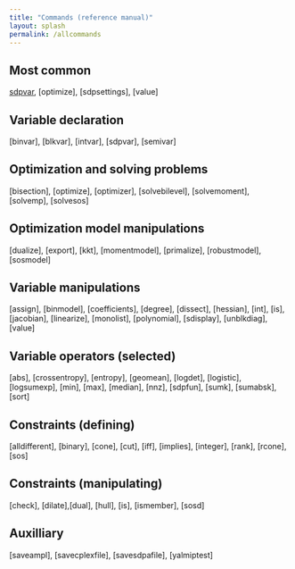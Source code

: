 ```yaml
---
title: "Commands (reference manual)"
layout: splash
permalink: /allcommands
---
```


## Most common
[sdpvar](/command/sdpvar), [optimize], [sdpsettings], [value]

## Variable declaration
[binvar], [blkvar], [intvar], [sdpvar], [semivar]

## Optimization and solving problems
[bisection], [optimize], [optimizer], [solvebilevel], [solvemoment], [solvemp], [solvesos]

## Optimization model manipulations
[dualize], [export], [kkt], [momentmodel], [primalize], [robustmodel], [sosmodel]

## Variable manipulations
[assign], [binmodel], [coefficients], [degree], [dissect], [hessian], [int], [is], [jacobian], [linearize], [monolist], [polynomial], [sdisplay], [unblkdiag], [value]

## Variable operators (selected)
[abs], [crossentropy], [entropy], [geomean], [logdet], [logistic], [logsumexp], [min], [max], [median], [nnz], [sdpfun], [sumk], [sumabsk], [sort]

## Constraints (defining)
[alldifferent], [binary], [cone], [cut], [iff], [implies], [integer], [rank], [rcone], [sos]

## Constraints (manipulating)
[check], [dilate],[dual], [hull], [is], [ismember], [sosd]

## Auxilliary
[saveampl], [savecplexfile], [savesdpafile], [yalmiptest]
